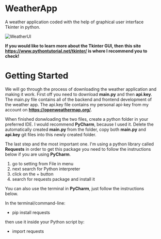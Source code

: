# WeatherApp
A weather application coded with the help of graphical user interface Tkinter in python. 

![WeatherUI](https://user-images.githubusercontent.com/44835095/166613400-4796c537-ab4e-4cf7-b298-87494a895f40.PNG)

**If you would like to learn more about the Tkinter GUI, then this site https://www.pythontutorial.net/tkinter/ is where I recommend you to check!**

# Getting Started
We will go through the process of downloading the weather application and making it work. First off you need to download **main.py** and then **api.key**. The main.py file contains all of the backend and frontend development of the weather app. The api.key file contains my personal api-key from my account on **https://openweathermap.org/**. 

When finished donwloading the two files, create a python folder in your preferred IDE. I would recommend **PyCharm**, because I used it. Delete the automatically created **main.py** from the folder, copy both **main.py** and  **api.key** git files into this newly created folder.

The last step and the most important one. I'm using a python library called **Requests** in order to get this package you need to follow the instructions below if you are using **PyCharm**.

1. go to setting from File in menu
2. next search for Python interpreter
3. click on the + button
4. search for requests package and install it

You can also use the terminal in **PyCharm**, just follow the instructions below.

In the terminal/command-line:

  * pip install requests 

then use it inside your Python script by:

  * import requests

